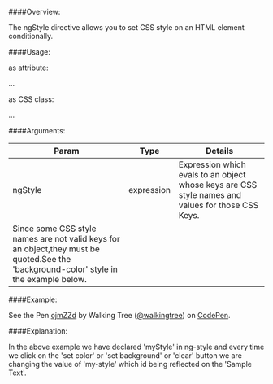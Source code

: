 ####Overview:

The ngStyle directive allows you to set CSS style on an HTML element conditionally.

####Usage:

as attribute:

<ANY
	ng-style="expression">
...
</ANY>


as CSS class:

<ANY class="ng-style: expression;"> ... </ANY> 

####Arguments:

|Param|	Type|	Details|
|----|----|----|
|ngStyle|expression|Expression which evals to an object whose keys are CSS style names and values for those CSS Keys.
Since some CSS style names are not valid keys for an object,they must be quoted.See the 'background-color' style in the example below.|

####Example:

<p data-height="268" data-theme-id="0" data-slug-hash="ojmZZd" data-default-tab="result" data-user="walkingtree" class='codepen'>See the Pen <a href='http://codepen.io/walkingtree/pen/ojmZZd/'>ojmZZd</a> by Walking Tree (<a href='http://codepen.io/walkingtree'>@walkingtree</a>) on <a href='http://codepen.io'>CodePen</a>.</p>
<script async src="//assets.codepen.io/assets/embed/ei.js"></script>

####Explanation:

In the above example we have declared 'myStyle' in ng-style and every time we click on the 'set color' or 'set background' or 'clear' button we are changing the value of 'my-style' which id being reflected on the 'Sample Text'. 
